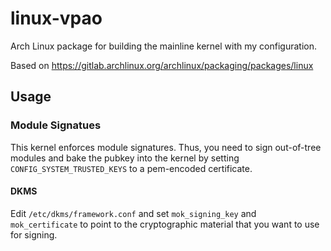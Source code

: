 # linux-vpao

Arch Linux package for building the mainline kernel with my configuration.

Based on https://gitlab.archlinux.org/archlinux/packaging/packages/linux

## Usage

### Module Signatues

This kernel enforces module signatures. Thus, you need to sign out-of-tree modules and bake the pubkey into the kernel by setting `CONFIG_SYSTEM_TRUSTED_KEYS` to a pem-encoded certificate.

#### DKMS

Edit `/etc/dkms/framework.conf` and set `mok_signing_key` and `mok_certificate` to point to the cryptographic material that you want to use for signing.
